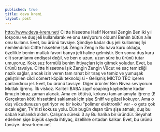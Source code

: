 ```yaml
---
published: true
title: deva kremi
layout: post
---
```

http://www.deva-krem.net/ Ciltte hissetme Hafif Normal Zengin Ben iki yıl losyonu ve duş jeli kullanılarak ve onu seviyorum oldum! Benim bütün aile onu kullanır. Evet, bu ürünü tavsiye. Şimdiye kadar duş jeli kullanmış İyi nemlendirici Ciltte hissetme Işık Zengin Zengin Bu hava kuru olduğu, özellikle benim mutlak favori banyo jeli haline gelmiştir. Ben sonra duş kuru cilt sorunlarını endişesi değil, ve ben o uzun, uzun süre bu ürünü tutar umuyoruz. Kokusuz formülü benim ihtiyaçları için gitmek yoludur. Evet, bu ürünü tavsiye. Ciltte hissetme Işık Zengin Zengin Vücut ve saç temizliği nazik sağlar, ancak izin veren tam rahat bir tıraş ve temiz ve yumuşak geliştirilen cildi cömert köpük teknolojisi - Gelişmiş MICTO TEC içeren canlandırıcı jel. Evet, bu ürünü tavsiye. Diğer ürünler Ben Nivea seviyorum Mutlak iğrenç. İlk viskoz. Kaliteli BABA zayıf soaping kaybedene kadar limuzin biraz zaman alacak. Ama en kötüsü, kokusu tam anlamıyla iğrenç (I! Gerçekten kötü hissettim) saklamak için şişe Sniff ve güzel kokuyor. Ama o duş vücudunuzun getiriyor ve bir koku "polimer elektronik" var - o gets çok sıcak eğer, TV'nizi kokusu yolu. Dün bugün dışarı tüm şişe atmak, duş bu sabah kullanıldı aldım. Çalışma süresi: 3 ay Bu harika bir üründür. Seyahat ederken şişe büyük sayıda ihtiyaç, özellikle ortadan kalkar. Evet, bu ürünü tavsiye. deva-krem.net